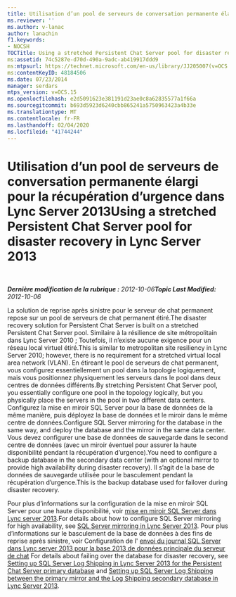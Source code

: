 ```yaml
---
title: Utilisation d’un pool de serveurs de conversation permanente élargi pour la récupération d’urgence
ms.reviewer: ''
ms.author: v-lanac
author: lanachin
f1.keywords:
- NOCSH
TOCTitle: Using a stretched Persistent Chat Server pool for disaster recovery
ms:assetid: 74c5287e-d70d-490a-9adc-ab419917ddd9
ms:mtpsurl: https://technet.microsoft.com/en-us/library/JJ205007(v=OCS.15)
ms:contentKeyID: 48184506
ms.date: 07/23/2014
manager: serdars
mtps_version: v=OCS.15
ms.openlocfilehash: e2d5091623e381191d23ae0c8a62835577a1f66a
ms.sourcegitcommit: b693d5923d6240cbb865241a5750963423a4b33e
ms.translationtype: MT
ms.contentlocale: fr-FR
ms.lasthandoff: 02/04/2020
ms.locfileid: "41744244"
---
```

<div data-xmlns="http://www.w3.org/1999/xhtml">

<div class="topic" data-xmlns="http://www.w3.org/1999/xhtml" data-msxsl="urn:schemas-microsoft-com:xslt" data-cs="https://msdn.microsoft.com/">

<div data-asp="https://msdn2.microsoft.com/asp">

# <a name="using-a-stretched-persistent-chat-server-pool-for-disaster-recovery-in-lync-server-2013"></a><span data-ttu-id="ecae5-102">Utilisation d’un pool de serveurs de conversation permanente élargi pour la récupération d’urgence dans Lync Server 2013</span><span class="sxs-lookup"><span data-stu-id="ecae5-102">Using a stretched Persistent Chat Server pool for disaster recovery in Lync Server 2013</span></span>

</div>

<div id="mainSection">

<div id="mainBody">

<span> </span>

<span data-ttu-id="ecae5-103">_**Dernière modification de la rubrique :** 2012-10-06_</span><span class="sxs-lookup"><span data-stu-id="ecae5-103">_**Topic Last Modified:** 2012-10-06_</span></span>

<span data-ttu-id="ecae5-104">La solution de reprise après sinistre pour le serveur de chat permanent repose sur un pool de serveurs de chat permanent étiré.</span><span class="sxs-lookup"><span data-stu-id="ecae5-104">The disaster recovery solution for Persistent Chat Server is built on a stretched Persistent Chat Server pool.</span></span> <span data-ttu-id="ecae5-105">Similaire à la résilience de site métropolitain dans Lync Server 2010 ; Toutefois, il n’existe aucune exigence pour un réseau local virtuel étiré.</span><span class="sxs-lookup"><span data-stu-id="ecae5-105">This is similar to metropolitan site resiliency in Lync Server 2010; however, there is no requirement for a stretched virtual local area network (VLAN).</span></span> <span data-ttu-id="ecae5-106">En étireant le pool de serveurs de chat permanent, vous configurez essentiellement un pool dans la topologie logiquement, mais vous positionnez physiquement les serveurs dans le pool dans deux centres de données différents.</span><span class="sxs-lookup"><span data-stu-id="ecae5-106">By stretching Persistent Chat Server pool, you essentially configure one pool in the topology logically, but you physically place the servers in the pool in two different data centers.</span></span> <span data-ttu-id="ecae5-107">Configurez la mise en miroir SQL Server pour la base de données de la même manière, puis déployez la base de données et le miroir dans le même centre de données.</span><span class="sxs-lookup"><span data-stu-id="ecae5-107">Configure SQL Server mirroring for the database in the same way, and deploy the database and the mirror in the same data center.</span></span> <span data-ttu-id="ecae5-108">Vous devez configurer une base de données de sauvegarde dans le second centre de données (avec un miroir éventuel pour assurer la haute disponibilité pendant la récupération d’urgence).</span><span class="sxs-lookup"><span data-stu-id="ecae5-108">You need to configure a backup database in the secondary data center (with an optional mirror to provide high availability during disaster recovery).</span></span> <span data-ttu-id="ecae5-109">Il s’agit de la base de données de sauvegarde utilisée pour le basculement pendant la récupération d’urgence.</span><span class="sxs-lookup"><span data-stu-id="ecae5-109">This is the backup database used for failover during disaster recovery.</span></span>

<span data-ttu-id="ecae5-110">Pour plus d’informations sur la configuration de la mise en miroir SQL Server pour une haute disponibilité, voir [mise en miroir SQL Server dans Lync server 2013](lync-server-2013-sql-server-mirroring.md).</span><span class="sxs-lookup"><span data-stu-id="ecae5-110">For details about how to configure SQL Server mirroring for high availability, see [SQL Server mirroring in Lync Server 2013](lync-server-2013-sql-server-mirroring.md).</span></span> <span data-ttu-id="ecae5-111">Pour plus d’informations sur le basculement de la base de données à des fins de reprise après sinistre, voir Configuration de l' [envoi du journal SQL Server dans Lync server 2013 pour la base 2013 de données principale du serveur de chat](lync-server-2013-setting-up-sql-server-log-shipping-for-the-persistent-chat-server-primary-database.md) [](lync-server-2013-set-up-log-shipping-secondary-database.md)</span><span class="sxs-lookup"><span data-stu-id="ecae5-111">For details about failing over the database for disaster recovery, see [Setting up SQL Server Log Shipping in Lync Server 2013 for the Persistent Chat Server primary database](lync-server-2013-setting-up-sql-server-log-shipping-for-the-persistent-chat-server-primary-database.md) and [Setting up SQL Server Log Shipping between the primary mirror and the Log Shipping secondary database in Lync Server 2013](lync-server-2013-set-up-log-shipping-secondary-database.md).</span></span>

</div>

<span> </span>

</div>

</div>

</div>

